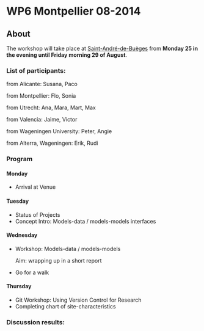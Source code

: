 # WP6 Montpellier 08-2014

## About
The workshop will take place at [Saint-André-de-Buèges](http://www.luziere.com/index-uk.asp) from **Monday 25 in the evening until Friday morning 29 of August**.

### List of participants:

from Alicante: Susana, Paco

from Montpellier: Flo, Sonia

from Utrecht: Ana, Mara, Mart, Max

from Valencia: Jaime, Victor

from Wageningen University: Peter, Angie

from Alterra, Wageningen: Erik, Rudi

### Program

#### Monday
- Arrival at Venue

#### Tuesday

- Status of Projects
- Concept Intro: Models-data / models-models interfaces

#### Wednesday

- Workshop: Models-data / models-models

  Aim: wrapping up in a short report

- Go for a walk

#### Thursday

- Git Workshop: Using Version Control for Research
- Completing chart of site-characteristics

### Discussion results:
